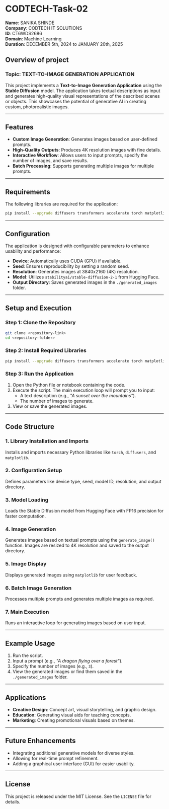 # CODTECH-Task-02

**Name**: SANIKA SHINDE<br>
**Company**: CODTECH IT SOLUTIONS<br>
**ID**: CT6WDS2686<br>
**Domain**: Machine Learning<br>
**Duration**: DECEMBER 5th, 2024 to JANUARY 20th, 2025<br>

## Overview of project
### Topic: TEXT-TO-IMAGE GENERATION APPLICATION
This project implements a **Text-to-Image Generation Application** using the **Stable Diffusion** model. The application takes textual descriptions as input and generates high-quality visual representations of the described scenes or objects. This showcases the potential of generative AI in creating custom, photorealistic images.

---

## Features
- **Custom Image Generation**: Generates images based on user-defined prompts.
- **High-Quality Outputs**: Produces 4K resolution images with fine details.
- **Interactive Workflow**: Allows users to input prompts, specify the number of images, and save results.
- **Batch Processing**: Supports generating multiple images for multiple prompts.

---

## Requirements
The following libraries are required for the application:

```bash
pip install --upgrade diffusers transformers accelerate torch matplotlib Pillow
```

---

## Configuration
The application is designed with configurable parameters to enhance usability and performance:
- **Device**: Automatically uses CUDA (GPU) if available.
- **Seed**: Ensures reproducibility by setting a random seed.
- **Resolution**: Generates images at 3840x2160 (4K) resolution.
- **Model**: Utilizes `stabilityai/stable-diffusion-2-1` from Hugging Face.
- **Output Directory**: Saves generated images in the `./generated_images` folder.

---

## Setup and Execution

### Step 1: Clone the Repository
```bash
git clone <repository-link>
cd <repository-folder>
```

### Step 2: Install Required Libraries
```bash
pip install --upgrade diffusers transformers accelerate torch matplotlib Pillow
```

### Step 3: Run the Application
1. Open the Python file or notebook containing the code.
2. Execute the script. The main execution loop will prompt you to input:
   - A text description (e.g., *"A sunset over the mountains"*).
   - The number of images to generate.
3. View or save the generated images.

---

## Code Structure

### 1. **Library Installation and Imports**
Installs and imports necessary Python libraries like `torch`, `diffusers`, and `matplotlib`.

### 2. **Configuration Setup**
Defines parameters like device type, seed, model ID, resolution, and output directory.

### 3. **Model Loading**
Loads the Stable Diffusion model from Hugging Face with FP16 precision for faster computation.

### 4. **Image Generation**
Generates images based on textual prompts using the `generate_image()` function. Images are resized to 4K resolution and saved to the output directory.

### 5. **Image Display**
Displays generated images using `matplotlib` for user feedback.

### 6. **Batch Image Generation**
Processes multiple prompts and generates multiple images as required.

### 7. **Main Execution**
Runs an interactive loop for generating images based on user input.

---

## Example Usage
1. Run the script.
2. Input a prompt (e.g., *"A dragon flying over a forest"*).
3. Specify the number of images (e.g., `3`).
4. View the generated images or find them saved in the `./generated_images` folder.

---

## Applications
- **Creative Design**: Concept art, visual storytelling, and graphic design.
- **Education**: Generating visual aids for teaching concepts.
- **Marketing**: Creating promotional visuals based on themes.

---

## Future Enhancements
- Integrating additional generative models for diverse styles.
- Allowing for real-time prompt refinement.
- Adding a graphical user interface (GUI) for easier usability.

---

## License
This project is released under the MIT License. See the `LICENSE` file for details.
